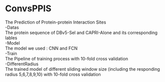 # ConvsPPIS  
The Prediction of Protein-protein Interaction Sites  
-Datas   
	The protein sequence of DBv5-Sel and CAPRI-Alone and its corresponding lables  
-Model  
  The model we used : CNN and FCN  
-Train  
  The Pipeline of training process with 10-fold cross validation  
-DifferentRadius  
  The trained model of different sliding window size (including the responding radius 5,6,7,8,9,10) with 10-fold cross validation 

